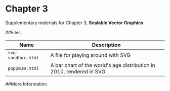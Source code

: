 Chapter 3
==========

Supplementary materials for Chapter 3, __Scalable Vector Graphics__

##Files

Name | Description
---|---------
`svg-sandbox.html` | A file for playing around with SVG
`pop2010.html` | A bar chart of the world's age distribution in 2010, rendered in SVG

##More Information

